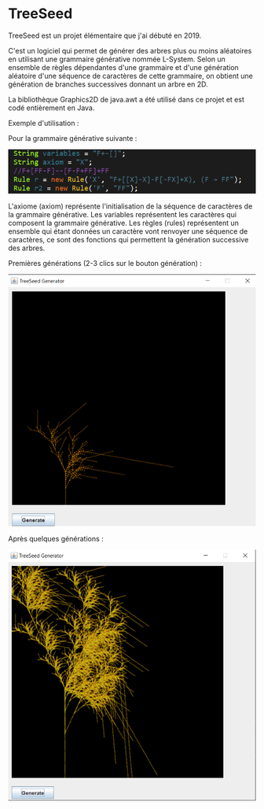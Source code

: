 # TreeSeed

TreeSeed est un projet élémentaire que j'ai débuté en 2019.

C'est un logiciel qui permet de générer des arbres plus ou moins aléatoires en utilisant une grammaire générative nommée L-System.
Selon un ensemble de règles dépendantes d'une grammaire et d'une génération aléatoire d'une séquence de caractères de cette grammaire,
on obtient une génération de branches successives donnant un arbre en 2D.

La bibliothèque Graphics2D de java.awt a été utilisé dans ce projet et est codé entièrement en Java.

Exemple d'utilisation :

Pour la grammaire générative suivante :

![alt text](https://github.com/zentsugo/TreeSeed/blob/main/treeseed_3.PNG?raw=true)

L'axiome (axiom) représente l'initialisation de la séquence de caractères de la grammaire générative.
Les variables représentent les caractères qui composent la grammaire générative.
Les règles (rules) représentent un ensemble qui étant données un caractère vont renvoyer une séquence de caractères, ce sont des fonctions qui permettent la génération successive des arbres.


Premières générations (2-3 clics sur le bouton génération) :

![alt text](https://github.com/zentsugo/TreeSeed/blob/main/treeseed_1.PNG?raw=true)


Après quelques générations :

![alt text](https://github.com/zentsugo/TreeSeed/blob/main/treeseed_2.PNG?raw=true)
